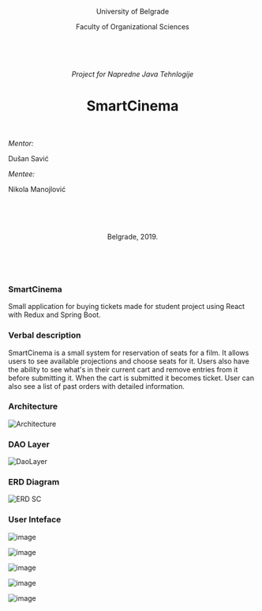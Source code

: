 <p align="center"> University of Belgrade </p>
<p align="center"> Faculty of Organizational Sciences </p>
<br/>
<br/>
<br/>
<p align="center"> <i>Project for Napredne Java Tehnlogije</i> </p>
<h1 align="center"> SmartCinema </h1>
<br/>
<p align="left"> <i>Mentor:</i> </p>
<p align="left"> Dušan Savić </p>
<p align="left"> <i>Mentee:</i> </p>
<p align="left"> Nikola Manojlović </p>
<br/>
<br/>
<br/>
<p align="center"> Belgrade, 2019. </p>
<br/>
<br/>
<br/>

### SmartCinema ###

Small application for buying tickets made for student project using React with Redux and Spring Boot.

### Verbal description ###

SmartCinema is a small system for reservation of seats for a film. It allows users to see available projections and choose seats for it. Users also have the ability to see what's in their current cart and remove entries from it before submitting it. When the cart is submitted it becomes ticket. User can also see a list of past orders with detailed information.

### Architecture ###

![Architecture](https://user-images.githubusercontent.com/17787973/56470323-189d6500-6445-11e9-9a3d-056522dd3919.png)

### DAO Layer  ###

![DaoLayer](https://user-images.githubusercontent.com/17787973/56470617-a9c20b00-6448-11e9-99c2-cfbd6b773610.png)

### ERD Diagram ###

![ERD SC](https://user-images.githubusercontent.com/17787973/56470150-0f12fd80-6443-11e9-9917-0a347f451107.png)

### User Inteface ###

![image](https://user-images.githubusercontent.com/17787973/58370560-4ecc7980-7f08-11e9-84f4-d67de45d3104.png)

![image](https://user-images.githubusercontent.com/17787973/58370561-52f89700-7f08-11e9-8c92-429db56e8cb2.png)

![image](https://user-images.githubusercontent.com/17787973/58370562-5724b480-7f08-11e9-88ed-baf44489a99d.png)

![image](https://user-images.githubusercontent.com/17787973/58370564-5b50d200-7f08-11e9-9c68-7d9f8047844d.png)

![image](https://user-images.githubusercontent.com/17787973/58370591-a1a63100-7f08-11e9-84c3-7225b2e1d992.png)
